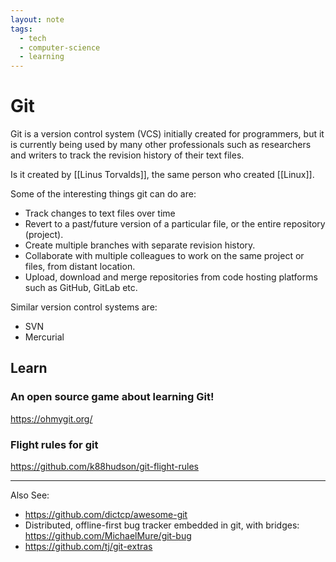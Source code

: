 ```yaml
---
layout: note
tags:
  - tech
  - computer-science
  - learning
---
```


# Git

Git is a version control system (VCS) initially created for programmers, but it is currently being used by many other professionals such as researchers and writers to track the revision history of their text files.

Is it created by [[Linus Torvalds]], the same person who created [[Linux]].

Some of the interesting things git can do are:

- Track changes to text files over time
- Revert to a past/future version of a particular file, or the entire repository (project).
- Create multiple branches with separate revision history.
- Collaborate with multiple colleagues to work on the same project or files, from distant location.
- Upload, download and merge repositories from code hosting platforms such as GitHub, GitLab etc.

Similar version control systems are:

- SVN
- Mercurial

## Learn

### An open source game about learning Git!

https://ohmygit.org/

### Flight rules for git

https://github.com/k88hudson/git-flight-rules

---

Also See:

- https://github.com/dictcp/awesome-git
- Distributed, offline-first bug tracker embedded in git, with bridges:
  https://github.com/MichaelMure/git-bug
- https://github.com/tj/git-extras
